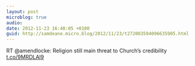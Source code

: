 ```yaml
---
layout: post
microblog: true
audio: 
date: 2012-11-23 16:48:05 +0100
guid: http://samdeane.micro.blog/2012/11/23/t272003594096635905.html
---
```

RT @amendlocke: Religion still main threat to Church’s credibility [t.co/9MRDLAl9](http://t.co/9MRDLAl9)
